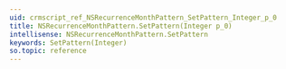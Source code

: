 ```yaml
---
uid: crmscript_ref_NSRecurrenceMonthPattern_SetPattern_Integer_p_0
title: NSRecurrenceMonthPattern.SetPattern(Integer p_0)
intellisense: NSRecurrenceMonthPattern.SetPattern
keywords: SetPattern(Integer)
so.topic: reference
---
```





